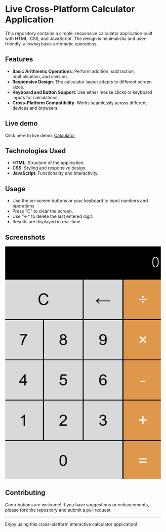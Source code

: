 # Live Cross-Platform Calculator Application

This repository contains a simple, responsive calculator application built with HTML, CSS, and JavaScript. The design is minimalistic and user-friendly, allowing basic arithmetic operations.

## Features

- **Basic Arithmetic Operations**: Perform addition, subtraction, multiplication, and division.
- **Responsive Design**: The calculator layout adapts to different screen sizes.
- **Keyboard and Button Support**: Use either mouse clicks or keyboard inputs for calculations.
- **Cross-Platform Compatibility**: Works seamlessly across different devices and browsers.

## Live demo

Click here to live demo: [Calculator](https://cdmain.github.io/calculator-app/)

## Technologies Used

- **HTML**: Structure of the application.
- **CSS**: Styling and responsive design.
- **JavaScript**: Functionality and interactivity.

## Usage

- Use the on-screen buttons or your keyboard to input numbers and operations.
- Press "C" to clear the screen.
- Use "←" to delete the last entered digit.
- Results are displayed in real-time.

## Screenshots

![Calculator Screenshot](calculator-screenshot.png)

## Contributing

Contributions are welcome! If you have suggestions or enhancements, please fork the repository and submit a pull request.

---

Enjoy using this cross-platform interactive calculator application!

